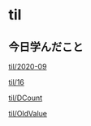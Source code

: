 # til

## 今日学んだこと

[til/2020\-09](https://github.com/tokiohamamatsu/til/blob/master/tir/2020-09.md#16)

[til/16](https://github.com/tokiohamamatsu/til/blob/master/%E6%B4%BB%E5%8B%95%E8%A8%98%E9%8C%B2/09/16.md)

[til/DCount](https://github.com/tokiohamamatsu/til/blob/master/Access/DCount.md)

[til/OldValue](https://github.com/tokiohamamatsu/til/blob/master/Access/OldValue.md)